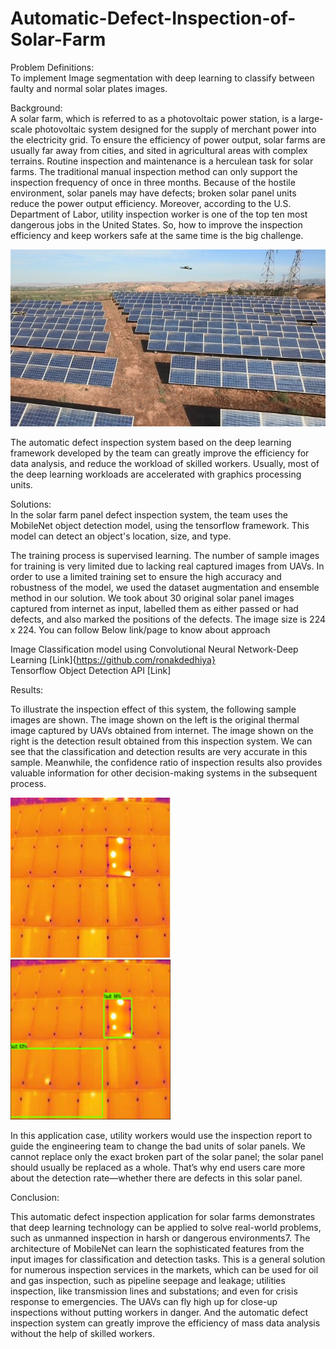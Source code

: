 # Automatic-Defect-Inspection-of-Solar-Farm  
  
Problem Definitions:  
To implement Image segmentation with deep learning to classify between faulty and normal solar plates images.  
  
Background:  
A solar farm, which is referred to as a photovoltaic power station, is a large-scale photovoltaic system designed for the supply of merchant power into the electricity grid. To ensure the efficiency of power output, solar farms are usually far away from cities, and sited in agricultural areas with complex terrains. Routine inspection and maintenance is a herculean task for solar farms. The traditional manual inspection method can only support the inspection frequency of once in three months. Because of the hostile environment, solar panels may have defects; broken solar panel units reduce the power output efficiency. Moreover, according to the U.S. Department of Labor, utility inspection worker is one of the top ten most dangerous jobs in the United States. So, how to improve the inspection efficiency and keep workers safe at the same time is the big challenge.  
  
<img src="/Dataset/ref/solar1.jpg">  
  
The automatic defect inspection system based on the deep learning framework developed by the team can greatly improve the efficiency for data analysis, and reduce the workload of skilled workers. Usually, most of the deep learning workloads are accelerated with graphics processing units.  
  
Solutions:  
In the solar farm panel defect inspection system, the team uses the MobileNet object detection model, using the tensorflow framework. This model can detect an object's location, size, and type.  
  
The training process is supervised learning. The number of sample images for training is very limited due to lacking real captured images from UAVs. In order to use a limited training set to ensure the high accuracy and robustness of the model, we used the dataset augmentation and ensemble method in our solution. We took about 30 original solar panel images captured from internet as input, labelled them as either passed or had defects, and also marked the positions of the defects. The image size is 224 x 224. You can follow Below link/page to know about approach  

Image Classification model using Convolutional Neural Network-Deep Learning [Link]{https://github.com/ronakdedhiya}  
Tensorflow Object Detection API [Link]  
    
Results:  
  
To illustrate the inspection effect of this system, the following sample images are shown. The image shown on the left is the original thermal image captured by UAVs obtained from internet. The image shown on the right is the detection result obtained from this inspection system. We can see that the classification and detection results are very accurate in this sample. Meanwhile, the confidence ratio of inspection results also provides valuable information for other decision-making systems in the subsequent process.  

<img src="/Dataset/ref/solar2.jpg" height="256" width="256">  <img src="/Dataset/ref/solar3.png" height="256" width="256">  
  
In this application case, utility workers would use the inspection report to guide the engineering team to change the bad units of solar panels. We cannot replace only the exact broken part of the solar panel; the solar panel should usually be replaced as a whole. That’s why end users care more about the detection rate—whether there are defects in this solar panel.  
  
Conclusion:  
  
This automatic defect inspection application for solar farms demonstrates that deep learning technology can be applied to solve real-world problems, such as unmanned inspection in harsh or dangerous environments7. The architecture of MobileNet can learn the sophisticated features from the input images for classification and detection tasks. This is a general solution for numerous inspection services in the markets, which can be used for oil and gas inspection, such as pipeline seepage and leakage; utilities inspection, like transmission lines and substations; and even for crisis response to emergencies. The UAVs can fly high up for close-up inspections without putting workers in danger. And the automatic defect inspection system can greatly improve the efficiency of mass data analysis without the help of skilled workers.  

